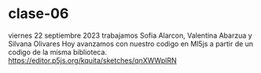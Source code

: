 # clase-06

viernes 22 septiembre 2023
trabajamos Sofia Alarcon, Valentina Abarzua y Silvana Olivares
Hoy avanzamos con nuestro codigo en Ml5js a partir de un codigo de la misma biblioteca. 
https://editor.p5js.org/kquita/sketches/qnXWWplRN
